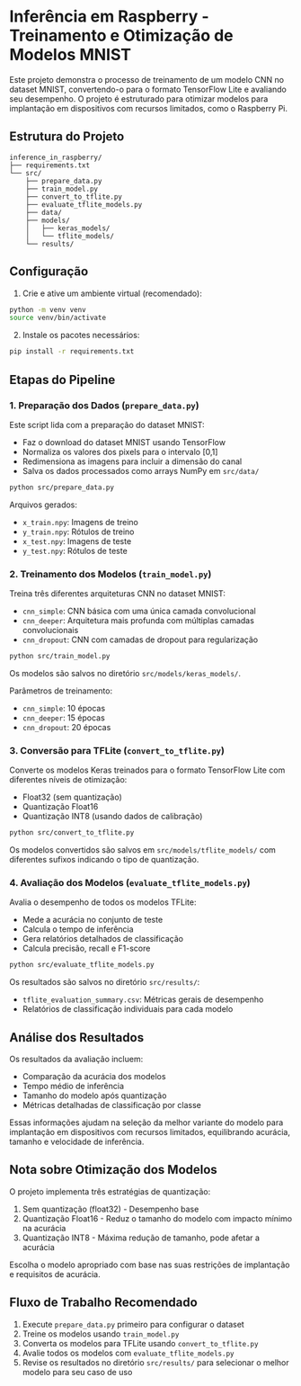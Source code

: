 # Inferência em Raspberry - Treinamento e Otimização de Modelos MNIST

Este projeto demonstra o processo de treinamento de um modelo CNN no dataset MNIST, convertendo-o para o formato TensorFlow Lite e avaliando seu desempenho. O projeto é estruturado para otimizar modelos para implantação em dispositivos com recursos limitados, como o Raspberry Pi.

## Estrutura do Projeto

```
inference_in_raspberry/
├── requirements.txt
└── src/
    ├── prepare_data.py
    ├── train_model.py
    ├── convert_to_tflite.py
    ├── evaluate_tflite_models.py
    ├── data/           
    ├── models/        
    │   ├── keras_models/
    │   └── tflite_models/
    └── results/       
```

## Configuração

1. Crie e ative um ambiente virtual (recomendado):
```bash
python -m venv venv
source venv/bin/activate
```

2. Instale os pacotes necessários:
```bash
pip install -r requirements.txt
```

## Etapas do Pipeline

### 1. Preparação dos Dados (`prepare_data.py`)

Este script lida com a preparação do dataset MNIST:
- Faz o download do dataset MNIST usando TensorFlow
- Normaliza os valores dos pixels para o intervalo [0,1]
- Redimensiona as imagens para incluir a dimensão do canal
- Salva os dados processados como arrays NumPy em `src/data/`

```bash
python src/prepare_data.py
```

Arquivos gerados:
- `x_train.npy`: Imagens de treino
- `y_train.npy`: Rótulos de treino
- `x_test.npy`: Imagens de teste
- `y_test.npy`: Rótulos de teste

### 2. Treinamento dos Modelos (`train_model.py`)

Treina três diferentes arquiteturas CNN no dataset MNIST:
- `cnn_simple`: CNN básica com uma única camada convolucional
- `cnn_deeper`: Arquitetura mais profunda com múltiplas camadas convolucionais
- `cnn_dropout`: CNN com camadas de dropout para regularização

```bash
python src/train_model.py
```

Os modelos são salvos no diretório `src/models/keras_models/`.

Parâmetros de treinamento:
- `cnn_simple`: 10 épocas
- `cnn_deeper`: 15 épocas
- `cnn_dropout`: 20 épocas

### 3. Conversão para TFLite (`convert_to_tflite.py`)

Converte os modelos Keras treinados para o formato TensorFlow Lite com diferentes níveis de otimização:
- Float32 (sem quantização)
- Quantização Float16
- Quantização INT8 (usando dados de calibração)

```bash
python src/convert_to_tflite.py
```

Os modelos convertidos são salvos em `src/models/tflite_models/` com diferentes sufixos indicando o tipo de quantização.

### 4. Avaliação dos Modelos (`evaluate_tflite_models.py`)

Avalia o desempenho de todos os modelos TFLite:
- Mede a acurácia no conjunto de teste
- Calcula o tempo de inferência
- Gera relatórios detalhados de classificação
- Calcula precisão, recall e F1-score

```bash
python src/evaluate_tflite_models.py
```

Os resultados são salvos no diretório `src/results/`:
- `tflite_evaluation_summary.csv`: Métricas gerais de desempenho
- Relatórios de classificação individuais para cada modelo

## Análise dos Resultados

Os resultados da avaliação incluem:
- Comparação da acurácia dos modelos
- Tempo médio de inferência
- Tamanho do modelo após quantização
- Métricas detalhadas de classificação por classe

Essas informações ajudam na seleção da melhor variante do modelo para implantação em dispositivos com recursos limitados, equilibrando acurácia, tamanho e velocidade de inferência.

## Nota sobre Otimização dos Modelos

O projeto implementa três estratégias de quantização:
1. Sem quantização (float32) - Desempenho base
2. Quantização Float16 - Reduz o tamanho do modelo com impacto mínimo na acurácia
3. Quantização INT8 - Máxima redução de tamanho, pode afetar a acurácia

Escolha o modelo apropriado com base nas suas restrições de implantação e requisitos de acurácia.

## Fluxo de Trabalho Recomendado

1. Execute `prepare_data.py` primeiro para configurar o dataset
2. Treine os modelos usando `train_model.py`
3. Converta os modelos para TFLite usando `convert_to_tflite.py`
4. Avalie todos os modelos com `evaluate_tflite_models.py`
5. Revise os resultados no diretório `src/results/` para selecionar o melhor modelo para seu caso de uso
